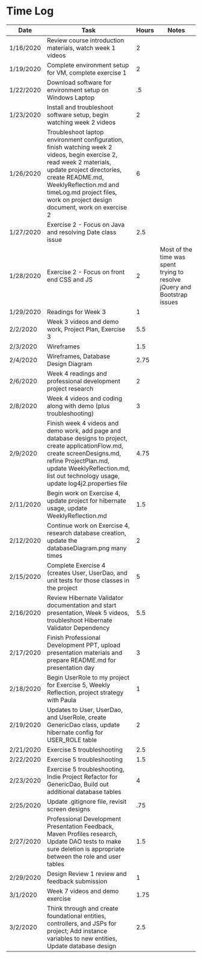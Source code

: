# Time Log

|Date|Task|Hours|Notes|
|----|----|-----|-----|
|1/16/2020|Review course introduction materials, watch week 1 videos|2||
|1/19/2020|Complete environment setup for VM, complete exercise 1|2||
|1/22/2020|Download software for environment setup on Windows Laptop|.5||
|1/23/2020|Install and troubleshoot software setup, begin watching week 2 videos|2||
|1/26/2020|Troubleshoot laptop environment configuration, finish watching week 2 videos, begin exercise 2, read week 2 materials, update project directories, create README.md, WeeklyReflection.md and timeLog.md project files, work on project design document, work on exercise 2|6||
|1/27/2020|Exercise 2 - Focus on Java and resolving Date class issue|2.5||
|1/28/2020|Exercise 2 - Focus on front end CSS and JS|2|Most of the time was spent trying to resolve jQuery and Bootstrap issues|
|1/29/2020|Readings for Week 3|1||
|2/2/2020|Week 3 videos and demo work, Project Plan, Exercise 3|5.5||
|2/3/2020|Wireframes|1.5||
|2/4/2020|Wireframes, Database Design Diagram|2.75||
|2/6/2020|Week 4 readings and professional development project research|2||
|2/8/2020|Week 4 videos and coding along with demo (plus troubleshooting)|3||
|2/9/2020|Finish week 4 videos and demo work, add page and database designs to project, create applicationFlow.md, create screenDesigns.md, refine ProjectPlan.md, update WeeklyReflection.md, list out technology usage, update log4j2.properties file|4.75||
|2/11/2020|Begin work on Exercise 4, update project for hibernate usage, update WeeklyReflection.md|1.5||
|2/12/2020|Continue work on Exercise 4, research database creation, update the databaseDiagram.png many times|2||
|2/15/2020|Complete Exercise 4 (creates User, UserDao, and unit tests for those classes in the project|5||
|2/16/2020|Review Hibernate Validator documentation and start presentation, Week 5 videos, troubleshoot Hibernate Validator Dependency|5.5||
|2/17/2020|Finish Professional Development PPT, upload presentation materials and prepare README.md for presentation day|3||
|2/18/2020|Begin UserRole to my project for Exercise 5, Weekly Reflection, project strategy with Paula|1||
|2/19/2020|Updates to User, UserDao, and UserRole, create GenericDao class, update hibernate config for USER_ROLE table|2||
|2/21/2020|Exercise 5 troubleshooting|2.5||
|2/22/2020|Exercise 5 troubleshooting|1.5||
|2/23/2020|Exercise 5 troubleshooting, Indie Project Refactor for GenericDao, Build out additional database tables|4||
|2/25/2020|Update .gitignore file, revisit screen designs|.75||
|2/27/2020|Professional Development Presentation Feedback, Maven Profiles research, Update DAO tests to make sure deletion is appropriate between the role and user tables|1.5||
|2/29/2020|Design Review 1 review and feedback submission|1||
|3/1/2020|Week 7 videos and demo exercise|1.75||
|3/2/2020|Think through and create foundational entities, controllers, and JSPs for project; Add instance variables to new entities, Update database design|2.5||